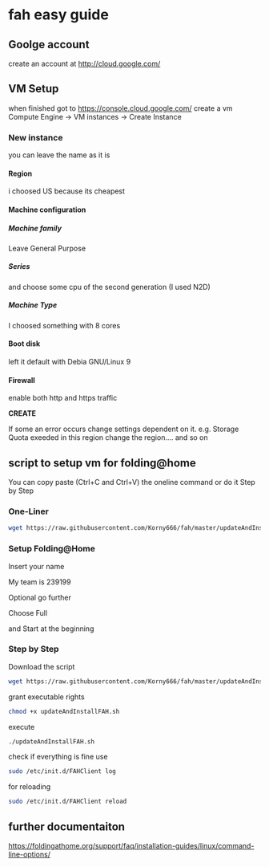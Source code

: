 # fah easy guide

## Goolge account
create an account at http://cloud.google.com/ 

## VM Setup
when finished got to https://console.cloud.google.com/
create a vm Compute Engine -> VM instances -> Create Instance

### New instance
you can leave the name as it is
#### Region
i choosed US because its cheapest
#### Machine configuration
##### Machine family
Leave General Purpose
##### Series
and choose some cpu of the second generation (I used N2D)
##### Machine Type 
I choosed something with 8 cores

#### Boot disk 
left it default with Debia GNU/Linux 9

#### Firewall 
enable both http and https traffic

**CREATE**

If some an error occurs change settings dependent on it.
e.g. Storage Quota exeeded in this region
change the region.... and so on


## script to setup vm for folding@home

You can copy paste (Ctrl+C and Ctrl+V) the oneline command or do it Step by Step
### One-Liner
```sh
wget https://raw.githubusercontent.com/Korny666/fah/master/updateAndInstallFAH.sh && chmod +x updateAndInstallFAH.sh && ./updateAndInstallFAH.sh
```
### Setup Folding@Home
Insert your name

My team is 239199

Optional go further

Choose Full

and Start at the beginning


### Step by Step
Download the script
```sh
wget https://raw.githubusercontent.com/Korny666/fah/master/updateAndInstallFAH.sh
```
grant executable rights
```sh
chmod +x updateAndInstallFAH.sh
```
execute
```sh
./updateAndInstallFAH.sh
```
check if everything is fine use
```sh
sudo /etc/init.d/FAHClient log
```
for reloading 
```sh
sudo /etc/init.d/FAHClient reload
```

## further documentaiton
https://foldingathome.org/support/faq/installation-guides/linux/command-line-options/
